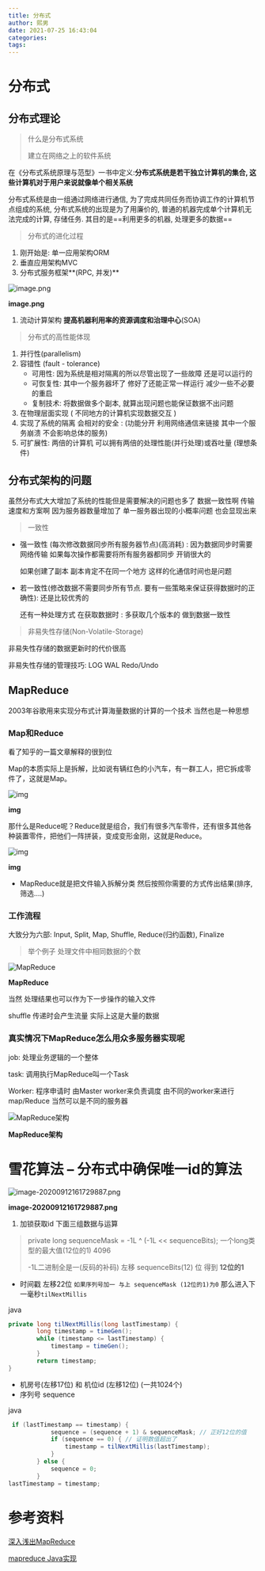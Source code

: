 ```yaml
---
title: 分布式
author: 熙男
date: 2021-07-25 16:43:04
categories:
tags:
---
```


# 分布式

## 分布式理论

> 什么是分布式系统
>
> 建立在网络之上的软件系统

在《分布式系统原理与范型》一书中定义:**分布式系统是若干独立计算机的集合, 这些计算机对于用户来说就像单个相关系统**

分布式系统是由一组通过网络进行通信, 为了完成共同任务而协调工作的计算机节点组成的系统, 分布式系统的出现是为了用廉价的, 普通的机器完成单个计算机无法完成的计算, 存储任务. 其目的是==利用更多的机器, 处理更多的数据==

> 分布式的进化过程

1. 刚开始是: 单一应用架构ORM
2. 垂直应用架构MVC
3. 分布式服务框架**(RPC, 并发)**



![image.png](https://i.loli.net/2020/08/24/u8tkBrvRU2ps4Gy.png)

**image.png**



1. 流动计算架构 **提高机器利用率的资源调度和治理中心**(SOA)

> 分布式的高性能体现

1. 并行性(parallelism)
2. 容错性 (fault - tolerance)
   - 可用性: 因为系统是相对隔离的所以尽管出现了一些故障 还是可以运行的
   - 可恢复性: 其中一个服务器坏了 修好了还能正常一样运行 减少一些不必要的重启
   - 复制技术: 将数据做多个副本, 就算出现问题也能保证数据不出问题
3. 在物理层面实现 ( 不同地方的计算机实现数据交互 )
4. 实现了系统的隔离 会相对的安全 : (功能分开 利用网络通信来链接 其中一个服务崩溃 不会影响总体的服务)
5. 可扩展性: 两倍的计算机 可以拥有两倍的处理性能(并行处理)或吞吐量 (理想条件)

## 分布式架构的问题

虽然分布式大大增加了系统的性能但是需要解决的问题也多了 数据一致性啊 传输速度和方案啊 因为服务器数量增加了 单一服务器出现的小概率问题 也会显现出来

> 一致性

- 强一致性 (每次修改数据同步所有服务器节点)(高消耗) : 因为数据同步时需要网络传输 如果每次操作都需要将所有服务器都同步 开销很大的

  如果创建了副本 副本肯定不在同一个地方 这样的化通信时间也是问题

- 若一致性(修改数据不需要同步所有节点. 要有一些策略来保证获得数据时的正确性): 还是比较优秀的

  还有一种处理方式 在获取数据时 : 多获取几个版本的 做到数据一致性

> 非易失性存储(Non-Volatile-Storage)

非易失性存储的数据更新时的代价很高

非易失性存储的管理技巧: LOG WAL Redo/Undo

## MapReduce

2003年谷歌用来实现分布式计算海量数据的计算的一个技术 当然也是一种思想

### Map和Reduce

看了知乎的一篇文章解释的很到位

Map的本质实际上是拆解，比如说有辆红色的小汽车，有一群工人，把它拆成零件了，这就是Map。



![img](https://pic3.zhimg.com/80/v2-60294db5923f28063681a47e8b4be66e_720w.jpg)

**img**



那什么是Reduce呢？Reduce就是组合，我们有很多汽车零件，还有很多其他各种装置零件，把他们一阵拼装，变成变形金刚，这就是Reduce。



![img](https://pic2.zhimg.com/80/v2-d32f853d005bacd372128679b9fa05ad_720w.jpg)

**img**



- MapReduce就是把文件输入拆解分类 然后按照你需要的方式传出结果(排序,筛选….)

### 工作流程

大致分为六部: Input, Split, Map, Shuffle, Reduce(归约函数), Finalize

> 举个例子 处理文件中相同数据的个数



![MapReduce](https://i.loli.net/2020/10/05/yTobZcFjs7IlLm9.png)

**MapReduce**



当然 处理结果也可以作为下一步操作的输入文件

shuffle 传递时会产生流量 实际上这是大量的数据

### 真实情况下MapReduce怎么用众多服务器实现呢

job: 处理业务逻辑的一个整体

task: 调用执行MapReduce叫一个Task

Worker: 程序申请时 由Master worker来负责调度 由不同的worker来进行map/Reduce 当然可以是不同的服务器



![MapReduce架构](https://i.loli.net/2020/10/05/7IgflH1xGoDCSdp.png)

**MapReduce架构**



# 雪花算法 – 分布式中确保唯一id的算法



![image-20200912161729887.png](https://i.loli.net/2020/10/02/3CITvUSjqGHdsnA.png)

**image-20200912161729887.png**



1. 加锁获取id 下面三组数据与运算

> private long sequenceMask = -1L ^ (-1L << sequenceBits); 一个long类型的最大值(12位的1) 4096
>
> -1L二进制全是一(反码的补码) 左移 sequenceBits(12) 位 得到 **12位的1**

- 时间戳 左移22位 `如果序列号加一 与上 sequenceMask (12位的1)为0` 那么进入下一毫秒`tilNextMillis`





java

```java
private long tilNextMillis(long lastTimestamp) {
        long timestamp = timeGen();
        while (timestamp <= lastTimestamp) {
            timestamp = timeGen();
        }
        return timestamp;
}
```

- 机房号(左移17位) 和 机位id (左移12位) (一共1024个)
- 序列号 sequence





java

```java
 if (lastTimestamp == timestamp) {
            sequence = (sequence + 1) & sequenceMask; // 正好12位的值
            if (sequence == 0) { // 证明数值超出了
                timestamp = tilNextMillis(lastTimestamp);
            }
        } else {
            sequence = 0;
        }
lastTimestamp = timestamp;
```

# 参考资料

[深入浅出MapReduce](https://zhuanlan.zhihu.com/p/32172999)

[mapreduce Java实现](https://blog.csdn.net/qq_35078688/article/details/83240661)
